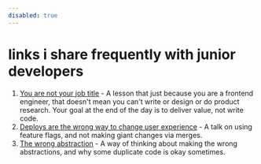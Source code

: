 ```yaml
---
disabled: true
---
```


# links i share frequently with junior developers 

1. [You are not your job title](https://briancasel.com/you-are-not-your-job-title/) - A lesson that just because you are a frontend engineer, that doesn't mean you can't write or design or do product research. Your goal at the end of the day is to deliver value, not write code. 
2. [Deploys are the wrong way to change user experience](https://charity.wtf/2023/03/08/deploys-are-the-%E2%9C%A8wrong%E2%9C%A8-way-to-change-user-experience/) - A talk on using feature flags, and not making giant changes via merges. 
3. [The wrong abstraction](https://sandimetz.com/blog/2016/1/20/the-wrong-abstraction) - A way of thinking about making the wrong abstractions, and why some duplicate code is okay sometimes. 

